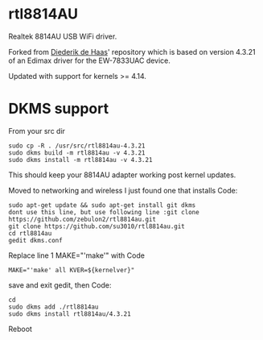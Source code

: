 # rtl8814AU
Realtek 8814AU USB WiFi driver.

Forked from [Diederik de Haas](https://github.com/diederikdehaas/rtl8814AU)'
repository which is based on version 4.3.21 of an Edimax driver for the
EW-7833UAC device.

Updated with support for kernels >= 4.14.

# DKMS support

From your src dir

````
sudo cp -R . /usr/src/rtl8814au-4.3.21
sudo dkms build -m rtl8814au -v 4.3.21
sudo dkms install -m rtl8814au -v 4.3.21
````

This should keep your 8814AU adapter working post kernel updates.


Moved to networking and wireless
I just found one that installs
Code:
```
sudo apt-get update && sudo apt-get install git dkms
dont use this line, but use following line :git clone https://github.com/zebulon2/rtl8814au.git
git clone https://github.com/su3010/rtl8814au.git
cd rtl8814au
gedit dkms.conf
```
Replace line 1 MAKE="'make'" with
Code
```
MAKE="'make' all KVER=${kernelver}"
```
save and exit gedit, then
Code:
```
cd 
sudo dkms add ./rtl8814au
sudo dkms install rtl8814au/4.3.21
```
Reboot
